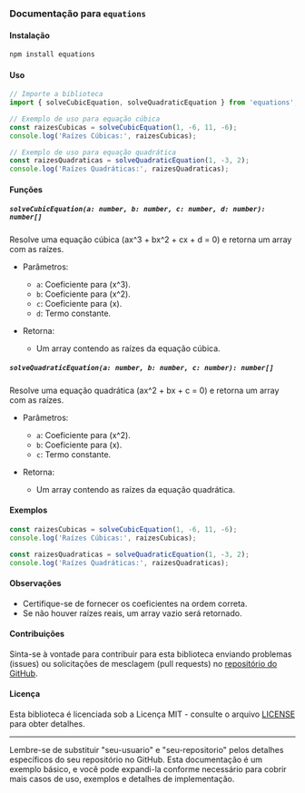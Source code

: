 ### Documentação para `equations`

#### Instalação

```bash
npm install equations
```

#### Uso

```typescript
// Importe a biblioteca
import { solveCubicEquation, solveQuadraticEquation } from 'equations';

// Exemplo de uso para equação cúbica
const raizesCubicas = solveCubicEquation(1, -6, 11, -6);
console.log('Raízes Cúbicas:', raizesCubicas);

// Exemplo de uso para equação quadrática
const raizesQuadraticas = solveQuadraticEquation(1, -3, 2);
console.log('Raízes Quadráticas:', raizesQuadraticas);
```

#### Funções

##### `solveCubicEquation(a: number, b: number, c: number, d: number): number[]`

Resolve uma equação cúbica \(ax^3 + bx^2 + cx + d = 0\) e retorna um array com as raízes.

- Parâmetros:
  - `a`: Coeficiente para \(x^3\).
  - `b`: Coeficiente para \(x^2\).
  - `c`: Coeficiente para \(x\).
  - `d`: Termo constante.

- Retorna:
  - Um array contendo as raízes da equação cúbica.

##### `solveQuadraticEquation(a: number, b: number, c: number): number[]`

Resolve uma equação quadrática \(ax^2 + bx + c = 0\) e retorna um array com as raízes.

- Parâmetros:
  - `a`: Coeficiente para \(x^2\).
  - `b`: Coeficiente para \(x\).
  - `c`: Termo constante.

- Retorna:
  - Um array contendo as raízes da equação quadrática.

#### Exemplos

```typescript
const raizesCubicas = solveCubicEquation(1, -6, 11, -6);
console.log('Raízes Cúbicas:', raizesCubicas);

const raizesQuadraticas = solveQuadraticEquation(1, -3, 2);
console.log('Raízes Quadráticas:', raizesQuadraticas);
```

#### Observações

- Certifique-se de fornecer os coeficientes na ordem correta.
- Se não houver raízes reais, um array vazio será retornado.

#### Contribuições

Sinta-se à vontade para contribuir para esta biblioteca enviando problemas (issues) ou solicitações de mesclagem (pull requests) no [repositório do GitHub](https://github.com/seu-usuario/seu-repositorio).

#### Licença

Esta biblioteca é licenciada sob a Licença MIT - consulte o arquivo [LICENSE](https://github.com/seu-usuario/seu-repositorio/blob/main/LICENSE) para obter detalhes.

---

Lembre-se de substituir "seu-usuario" e "seu-repositorio" pelos detalhes específicos do seu repositório no GitHub. Esta documentação é um exemplo básico, e você pode expandi-la conforme necessário para cobrir mais casos de uso, exemplos e detalhes de implementação.